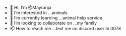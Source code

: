 - 👋 Hi, I’m @Mayranja
- 👀 I’m interested in ...animals
- 🌱 I’m currently learning ...animal help service
- 💞️ I’m looking to collaborate on ...my family
- 📫 How to reach me ...text me on discord user hi 0078

<!---
Mayranja/Mayranja is a ✨ special ✨ repository because its `README.md` (this file) appears on your GitHub profile.
You can click the Preview link to take a look at your changes.
--->
